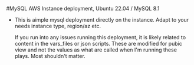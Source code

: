 #MySQL AWS Instance deployment, Ubuntu 22.04 / MySQL 8.1

- This is aimple mysql deployment directly on the instance. 
 Adapt to your needs instance type, region/az etc.


  If you run into any issues running this deployment, it is likely related to content in the vars_files or json scripts.  These are modified for pubic view and not the values as what are called when I'm running these plays. Most shouldn't matter.
